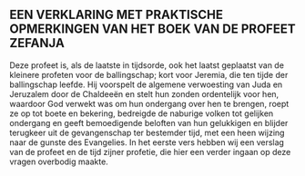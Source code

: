 ## EEN VERKLARING MET PRAKTISCHE OPMERKINGEN VAN HET BOEK VAN DE PROFEET ZEFANJA

Deze profeet is, als de laatste in tijdsorde, ook het laatst geplaatst van de kleinere profeten voor de ballingschap; kort voor Jeremia, die ten tijde der ballingschap leefde. Hij voorspelt de algemene verwoesting van Juda en Jeruzalem door de Chaldeeën en stelt hun zonden ordentelijk voor hen, waardoor God verwekt was om hun ondergang over hen te brengen, roept ze op tot boete en bekering, bedreigde de naburige volken tot gelijken ondergang en geeft bemoedigende beloften van hun gelukkigen en blijder terugkeer uit de gevangenschap ter bestemder tijd, met een heen wijzing naar de gunste des Evangelies. In het eerste vers hebben wij een verslag van de profeet en de tijd zijner profetie, die hier een verder ingaan op deze vragen overbodig maakte. 
